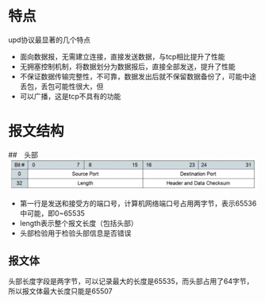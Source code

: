 # 特点
upd协议最显著的几个特点

- 面向数据报，无需建立连接，直接发送数据，与tcp相比提升了性能
- 无拥塞控制机制，将数据划分为数据报后，直接全部发送，提升了性能
- 不保证数据传输完整性，不可靠，数据发出后就不保留数据备份了，可能中途丢包，丢包可能性很大，但
- 可以广播，这是tcp不具有的功能

# 报文结构
##　头部
![](img/1.png)

- 第一行是发送和接受方的端口号，计算机网络端口号占用两字节，表示65536中可能，即0~65535
- length表示整个报文长度（包括头部）
- 头部检验用于检验头部信息是否错误

## 报文体
头部长度字段是两字节，可以记录最大的长度是65535，而头部占用了64字节，所以报文体最大长度只能是65507